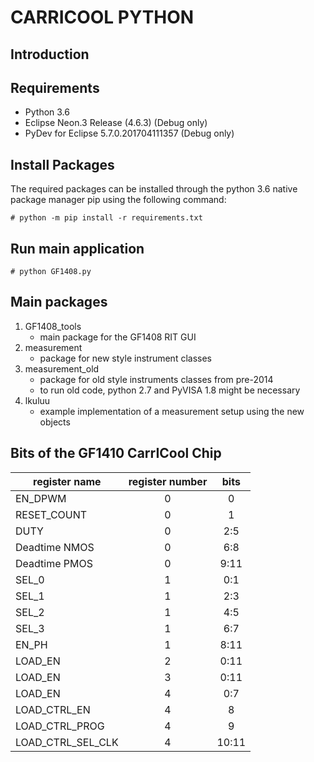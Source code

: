 # CARRICOOL PYTHON


## Introduction

## Requirements

* Python 3.6
* Eclipse Neon.3 Release (4.6.3) (Debug only)
* PyDev for Eclipse	5.7.0.201704111357 (Debug only)

## Install Packages
The required packages can be installed through the python 3.6 native package manager pip using the following command:

	# python -m pip install -r requirements.txt

## Run main application

	# python GF1408.py
	
## Main packages

1. GF1408_tools
	* main package for the GF1408 RIT GUI
1. measurement
	* package for new style instrument classes	 
1. measurement_old
	* package for old style instruments classes from pre-2014
	* to run old code, python 2.7 and PyVISA 1.8  might be necessary
1. lkuluu
	* example implementation of a measurement setup using the new objects
	

## Bits of the GF1410 CarrICool Chip 
	
| register name     | register number |  bits |
|-------------------|:---------------:|:-----:|
| EN_DPWM           |        0        |   0   |
| RESET_COUNT       |        0        |   1   |
| DUTY              |        0        |  2:5  |
| Deadtime NMOS     |        0        |  6:8  |
| Deadtime PMOS     |        0        |  9:11 |
| SEL_0             |        1        |  0:1  |
| SEL_1             |        1        |  2:3  |
| SEL_2             |        1        |  4:5  |
| SEL_3             |        1        |  6:7  |
| EN_PH             |        1        |  8:11 |
| LOAD_EN           |        2        |  0:11 |
| LOAD_EN           |        3        |  0:11 |
| LOAD_EN           |        4        |  0:7  |
| LOAD_CTRL_EN      |        4        |   8   |
| LOAD_CTRL_PROG    |        4        |   9   |
| LOAD_CTRL_SEL_CLK |        4        | 10:11 |
	
	